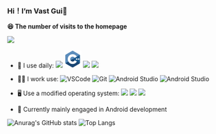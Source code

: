 ### Hi！I’m Vast Gui👋
**😆 The number of visits to the homepage**

[![](https://count.getloli.com/get/@SakurajimaMaii.github.readme)](https://count.getloli.com/)

- 🚀 I use daily: <img src="https://user-images.githubusercontent.com/46998172/188528750-03b1eaa4-eb23-4a5a-becd-5fcf393f2ab6.png" width="35"/> <img src="https://raw.githubusercontent.com/github/explore/180320cffc25f4ed1bbdfd33d4db3a66eeeeb358/topics/cpp/cpp.png" width="40"/> <img src="https://user-images.githubusercontent.com/46998172/188529229-93a41aef-2fe8-4ba8-af76-6579ad33c73e.png" width="40"/> <img src="https://user-images.githubusercontent.com/46998172/188529289-597cb8c5-0bbb-42ae-988d-2f9dd9b284db.png" width="40"/>

- 👨‍💼 I work use: ![VSCode](https://img.shields.io/badge/-VSCode-%231e3799?logo=VisualStudioCode) ![Git](https://img.shields.io/badge/-Git-%232d3436?logo=git&logoColor=d35400) ![Android Studio](https://img.shields.io/badge/-Android%20Studio-%2357606f?logo=AndroidStudio&logoColor=2ed573) ![Android Studio](https://img.shields.io/badge/-Github-%232f3542?logo=Github&logoColor=ffffff) 

- 🖥 Use a modified operating system: <img src="https://img.shields.io/badge/Android--0?style=social&logo=Android&logoColor=3DDC84"/> <img src="https://img.shields.io/badge/Windows10--0?style=social&logo=Windows&logoColor=0078D6"/> <img src="https://img.shields.io/badge/Centos7--0?style=social&logo=Centos&logoColor=262577"/>    

- 📓 Currently mainly engaged in Android development

![Anurag's GitHub stats](https://github-readme-stats.vercel.app/api?username=SakurajimaMaii&show_icons=true&theme=default&count_private=true&bg_color=30,75A7FF,00FCFC&title_color=000000)
![Top Langs](https://github-readme-stats.vercel.app/api/top-langs/?username=SakurajimaMaii&count_private=true&layout=compact&bg_color=30,75A7FF,00FCFC&title_color=000000)

<!--START_SECTION:waka-->
<!--END_SECTION:waka-->

